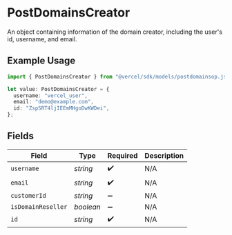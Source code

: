 # PostDomainsCreator

An object containing information of the domain creator, including the user's id, username, and email.

## Example Usage

```typescript
import { PostDomainsCreator } from "@vercel/sdk/models/postdomainsop.js";

let value: PostDomainsCreator = {
  username: "vercel_user",
  email: "demo@example.com",
  id: "ZspSRT4ljIEEmMHgoDwKWDei",
};
```

## Fields

| Field              | Type               | Required           | Description        |
| ------------------ | ------------------ | ------------------ | ------------------ |
| `username`         | *string*           | :heavy_check_mark: | N/A                |
| `email`            | *string*           | :heavy_check_mark: | N/A                |
| `customerId`       | *string*           | :heavy_minus_sign: | N/A                |
| `isDomainReseller` | *boolean*          | :heavy_minus_sign: | N/A                |
| `id`               | *string*           | :heavy_check_mark: | N/A                |